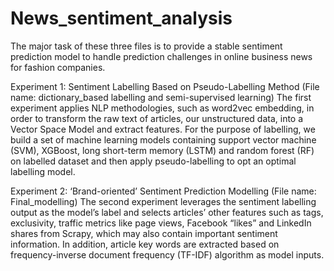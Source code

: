 # News_sentiment_analysis
The major task of these three files is to provide a stable sentiment prediction model to handle prediction challenges in online business news for fashion companies.

Experiment 1:  Sentiment Labelling Based on Pseudo-Labelling Method (File name: dictionary_based labelling and semi-supervised learning)
The first experiment applies NLP methodologies, such as word2vec embedding, in order to transform the raw text of articles, our unstructured data, into a Vector Space Model and extract features. For the purpose of labelling, we build a set of machine learning models containing support vector machine (SVM), XGBoost, long short-term memory (LSTM) and random forest (RF) on labelled dataset and then apply pseudo-labelling to opt an optimal labelling model.


Experiment 2: ‘Brand-oriented’ Sentiment Prediction Modelling (File name: Final_modelling)
The second experiment leverages the sentiment labelling output as the model’s label and selects articles’ other features such as tags, exclusivity, traffic metrics like page views, Facebook “likes” and LinkedIn shares from Scrapy, which may also contain important sentiment information. In addition, article key words are extracted based on frequency-inverse document frequency (TF-IDF) algorithm as model inputs. 


